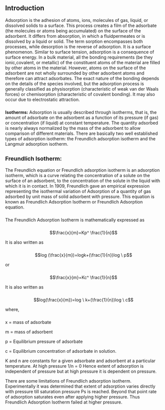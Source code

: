 ## Introduction

<p style="padding-bottom: 10px;">Adsorption is the adhesion of atoms, ions, molecules of gas, liquid, or dissolved solids to a surface. This process creates a film of the adsorbate (the molecules or atoms being accumulated) on the surface of the adsorbent. It differs from absorption, in which a fluidpermeates or is dissolved by a liquid or solid. The term sorption encompasses both processes, while desorption is the reverse of adsorption. It is a surface phenomenon.
Similar to surface tension, adsorption is a consequence of surface energy. In a bulk material, all the bonding requirements (be they ionic,covalent, or metallic) of the constituent atoms of the material are filled by other atoms in the material. However, atoms on the surface of the adsorbent are not wholly surrounded by other adsorbent atoms and therefore can attract adsorbates. The exact nature of the bonding depends on the details of the species involved, but the adsorption process is generally classified as physisorption (characteristic of weak van der Waals forces) or chemisorption (characteristic of covalent bonding). It may also occur due to electrostatic attraction.</p>
<p style="padding-bottom: 10px;"><b>Isotherms:</b> Adsorption is usually described through isotherms, that is, the amount of adsorbate on the adsorbent as a function of its pressure (if gas) or concentration (if liquid) at constant temperature. The quantity adsorbed is nearly always normalized by the mass of the adsorbent to allow comparison of different materials.  There are basically two well established types of adsorption isotherm: the Freundlich adsorption isotherm and the Langmuir adsorption isotherm.</p>
 <p style="text-align:left; font-size:18px; font-weight:bold;">Freundlich Isotherm:</p>
<p style="padding-bottom: 10px;">The Freundlich equation or Freundlich adsorption isotherm is an adsorption isotherm, which is a curve relating the concentration of a solute on the surface of an adsorbent, to the concentration of the solute in the liquid with which it is in contact. In 1909, Freundlich gave an empirical expression representing the isothermal variation of Adsorption of a quantity of gas adsorbed by unit mass of solid adsorbent with pressure. This equation is known as Freundlich Adsorption Isotherm or Freundlich Adsorption equation.</p>
<p style="padding-bottom: 10px;">The Freundlich Adsorption Isotherm is mathematically expressed as</p>
 
$$\frac{x}{m}=Kp^ \frac{1}{n}$$
<p style="padding-bottom: 10px;">
It is also written as

$$log (\frac{x}{m})=logk+(\frac{1}{n})log \ p$$
<p style="padding-bottom: 10px;">or</p>

$$\frac{x}{m}=Kc^ \frac{1}{n}$$
<p style="padding-bottom: 10px;">It is also written as</p>

$$log(\frac{x}{m})=log \ k+(\frac{1}{n})log \ c$$
<p style="padding-bottom: 10px;">where,<br>

x = mass of adsorbate<br>

m = mass of adsorbent<br>

p = Equilibrium pressure of adsorbate<br>

c = Equilibrium concentration of adsorbate in solution.<br>

 K and n are constants for a given adsorbate and adsorbent at a particular temperature. At high pressure 1/n = 0 Hence extent of adsorption is independent of pressure but at high pressure it is dependent on pressure.<br>

There are some limitations of Freundlich adsorption isotherm. Experimentally it was determined that extent of adsorption varies directly with pressure till saturation pressure Ps is reached. Beyond that point rate of adsorption saturates even after applying higher pressure. Thus Freundlich Adsorption Isotherm failed at higher pressure.</p>
</div>


 <script id="MathJax-script" async src="https://cdn.jsdelivr.net/npm/mathjax@3.2.2/es5/tex-mml-chtml.js"></script>    
 
